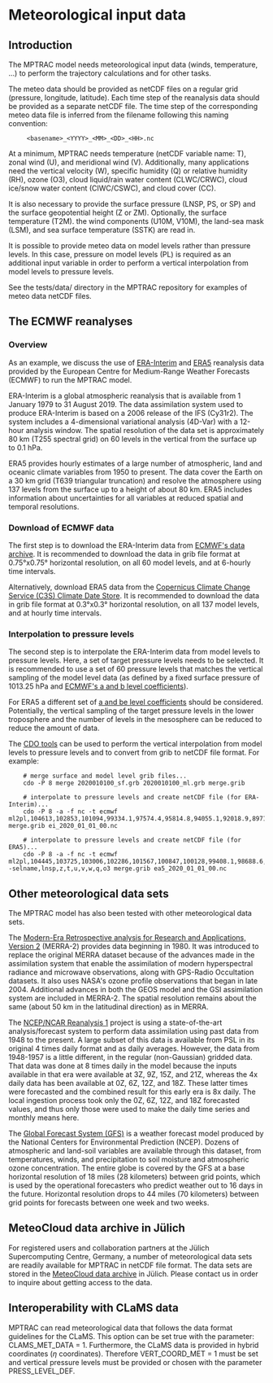 # Meteorological input data

## Introduction

The MPTRAC model needs meteorological input data (winds, temperature, ...) to perform the trajectory calculations and for other tasks.

 The meteo data should be provided as netCDF files on a regular grid (pressure, longitude, latitude). Each time step of the reanalysis data should be provided as a separate netCDF file. The time step of the corresponding meteo data file is inferred from the filename following this naming convention:

```
     <basename>_<YYYY>_<MM>_<DD>_<HH>.nc
```

At a minimum, MPTRAC needs temperature (netCDF variable name: T), zonal wind (U), and meridional wind (V). Additionally, many applications need the vertical velocity (W), specific humidity (Q) or relative humidity (RH), ozone (O3), cloud liquid/rain water content (CLWC/CRWC), cloud ice/snow water content (CIWC/CSWC), and cloud cover (CC).

It is also necessary to provide the surface pressure (LNSP, PS, or SP) and the surface geopotential height (Z or ZM). Optionally, the surface temperature (T2M). the wind components (U10M, V10M), the land-sea mask (LSM), and sea surface temperature (SSTK) are read in.

It is possible to provide meteo data on model levels rather than pressure levels. In this case, pressure on model levels (PL) is required as an additional input variable in order to perform a vertical interpolation from model levels to pressure levels.

See the tests/data/ directory in the MPTRAC repository for examples of meteo data netCDF files.

## The ECMWF reanalyses

### Overview

As an example, we discuss the use of [ERA-Interim](https://www.ecmwf.int/en/forecasts/datasets/reanalysis-datasets/era-interim) and [ERA5](https://www.ecmwf.int/en/forecasts/datasets/reanalysis-datasets/era5) reanalysis data provided by the European Centre for Medium-Range Weather Forecasts (ECMWF) to run the MPTRAC model.

ERA-Interim is a global atmospheric reanalysis that is available from 1 January 1979 to 31 August 2019. The data assimilation system used to produce ERA-Interim is based on a 2006 release of the IFS (Cy31r2). The system includes a 4-dimensional variational analysis (4D-Var) with a 12-hour analysis window. The spatial resolution of the data set is approximately 80 km (T255 spectral grid) on 60 levels in the vertical from the surface up to 0.1 hPa.

ERA5 provides hourly estimates of a large number of atmospheric, land and oceanic climate variables from 1950 to present. The data cover the Earth on a 30 km grid (T639 triangular truncation) and resolve the atmosphere using 137 levels from the surface up to a height of about 80 km. ERA5 includes information about uncertainties for all variables at reduced spatial and temporal resolutions.

### Download of ECMWF data

The first step is to download the ERA-Interim data from [ECMWF's data archive](https://apps.ecmwf.int/datasets/data/interim-full-daily). It is recommended to download the data in grib file format at 0.75°x0.75° horizontal resolution, on all 60 model levels, and at 6-hourly time intervals.

Alternatively, download ERA5 data from the [Copernicus Climate Change Service (C3S) Climate Date Store](https://cds.climate.copernicus.eu/#!/search?text=ERA5&type=dataset). It is recommended to download the data in grib file format at 0.3°x0.3° horizontal resolution, on all 137 model levels, and at hourly time intervals.

### Interpolation to pressure levels

The second step is to interpolate the ERA-Interim data from model levels to pressure levels. Here, a set of target pressure levels needs to be selected. It is recommended to use a set of 60 pressure levels that matches the vertical sampling of the model level data (as defined by a fixed surface pressure of 1013.25 hPa and [ECMWF's a and b level coefficients](https://www.ecmwf.int/en/forecasts/documentation-and-support/60-model-levels)).

For ERA5 a different set of [a and be level coefficients](https://www.ecmwf.int/en/forecasts/documentation-and-support/137-model-levels) should be considered. Potentially, the vertical sampling of the target pressure levels in the lower troposphere and the number of levels in the mesosphere can be reduced to reduce the amount of data.

The [CDO tools](https://code.mpimet.mpg.de/projects/cdo) can be used to perform the vertical interpolation from model levels to pressure levels and to convert from grib to netCDF file format. For example:

```
    # merge surface and model level grib files...
    cdo -P 8 merge 2020010100_sf.grb 2020010100_ml.grb merge.grib

    # interpolate to pressure levels and create netCDF file (for ERA-Interim)...
    cdo -P 8 -a -f nc -t ecmwf ml2pl,104613,102853,101094,99334.1,97574.4,95814.8,94055.1,92018.9,89711.2,87142,84326.3,81283,78034.6,74606.3,71026.3,67324,63530.6,59677.7,55797.3,51920.9,48079.1,44300.9,40613.3,37040.7,33604.4,30321.7,27205.9,24265.2,21502.5,18914.7,16508.9,14290.2,12261.4,10422.9,8772.74,7306.63,6018.02,4906.71,3960.29,3196.42,2579.89,2082.27,1680.64,1356.47,1094.83,883.66,713.22,575.65,464.62,373.97,298.5,234.78,180.58,134.48,95.64,63.65,38.43,20,10 merge.grib ei_2020_01_01_00.nc

    # interpolate to pressure levels and create netCDF file (for ERA5)...
    cdo -P 8 -a -f nc -t ecmwf ml2pl,104445,103725,103006,102286,101567,100847,100128,99408.1,98688.6,97969,97249.5,96529.9,95810.4,95090.8,94314,93476.7,92575.7,91608.1,90571.2,89462.2,88279.1,87020,85683.8,84269.6,82777.6,81208.5,79564,77846.6,76060,74208.6,72297.9,70334.7,68326.2,66280.8,64207.6,62116.2,60016.7,57919.3,55834.3,53772,51742,49758.4,47831,45963.2,44153.9,42401.9,40705.8,39064.5,37476.7,35941.1,34456.6,33022,31636.1,30297.6,29005.5,27758.5,26555.6,25395.5,24277.2,23199.5,22161.5,21161.9,20199.7,19273.9,18383.4,17527.3,16704.5,15914,15154.9,14426.2,13727,13056.4,12413.4,11797.1,11206.8,10641.5,10100.5,9582.8,9087.74,8614.5,8161.82,7728.1,7311.87,6911.87,6526.95,6156.07,5798.34,5452.99,5119.9,4799.15,4490.82,4194.93,3911.49,3640.47,3381.74,3135.12,2900.39,2677.35,2465.77,2265.43,2076.1,1897.52,1729.45,1571.62,1423.77,1285.61,1156.85,1037.2,926.34,823.97,729.74,643.34,564.41,492.62,427.59,368.98,316.42,269.54,227.97,191.34,159.28,131.43,107.42,86.9,69.52,54.96,42.88,32.99,24.99,18.61,13.61,9.75,6.83,4.67,3.1,2,1 -selname,lnsp,z,t,u,v,w,q,o3 merge.grib ea5_2020_01_01_00.nc
```

## Other meteorological data sets

The MPTRAC model has also been tested with other meteorological data sets.

The [Modern-Era Retrospective analysis for Research and Applications, Version 2](https://gmao.gsfc.nasa.gov/reanalysis/MERRA-2/) (MERRA-2) provides data beginning in 1980. It was introduced to replace the original MERRA dataset because of the advances made in the assimilation system that enable the assimilation of modern hyperspectral radiance and microwave observations, along with GPS-Radio Occultation datasets. It also uses NASA's ozone profile observations that began in late 2004. Additional advances in both the GEOS model and the GSI assimilation system are included in MERRA-2. The spatial resolution remains about the same (about 50 km in the latitudinal direction) as in MERRA.

The [NCEP/NCAR Reanalysis 1](https://psl.noaa.gov/data/gridded/data.ncep.reanalysis.html) project is using a state-of-the-art analysis/forecast system to perform data assimilation using past data from 1948 to the present. A large subset of this data is available from PSL in its original 4 times daily format and as daily averages. However, the data from 1948-1957 is a little different, in the regular (non-Gaussian) gridded data. That data was done at 8 times daily in the model because the inputs available in that era were available at 3Z, 9Z, 15Z, and 21Z, whereas the 4x daily data has been available at 0Z, 6Z, 12Z, and 18Z. These latter times were forecasted and the combined result for this early era is 8x daily. The local ingestion process took only the 0Z, 6Z, 12Z, and 18Z forecasted values, and thus only those were used to make the daily time series and monthly means here.

The [Global Forecast System (GFS)](https://www.ncdc.noaa.gov/data-access/model-data/model-datasets/global-forcast-system-gfs) is a weather forecast model produced by the National Centers for Environmental Prediction (NCEP). Dozens of atmospheric and land-soil variables are available through this dataset, from temperatures, winds, and precipitation to soil moisture and atmospheric ozone concentration. The entire globe is covered by the GFS at a base horizontal resolution of 18 miles (28 kilometers) between grid points, which is used by the operational forecasters who predict weather out to 16 days in the future. Horizontal resolution drops to 44 miles (70 kilometers) between grid points for forecasts between one week and two weeks.

## MeteoCloud data archive in Jülich

For registered users and collaboration partners at the Jülich Supercomputing Centre, Germany, a number of meteorological data sets are readily available for MPTRAC in netCDF file format. The data sets are stored in the [MeteoCloud data archive](https://datapub.fz-juelich.de/slcs/meteocloud) in Jülich. Please contact us in order to inquire about getting access to the data.

## Interoperability with CLaMS data 

MPTRAC can read meteorological data that follows the data format guidelines for the CLaMS. This option can be set true with the parameter: CLAMS_MET_DATA = 1. Furthermore, the CLaMS data is provided in hybrid coordinates ($\eta$ coordinates). Therefore VERT_COORD_MET = 1 must be set and vertical pressure levels must be provided or chosen with the parameter PRESS_LEVEL_DEF.
